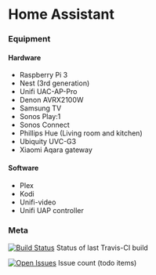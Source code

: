 # Home Assistant 

### Equipment

#### Hardware

 - Raspberry Pi 3
 - Nest (3rd generation)
 - Unifi UAC-AP-Pro
 - Denon AVRX2100W
 - Samsung TV
 - Sonos Play:1
 -  Sonos Connect
 - Phillips Hue (Living room and kitchen)
 - Ubiquity UVC-G3
 - Xiaomi Aqara gateway

#### Software

 - Plex
 - Kodi
 - Unifi-video
 - Unifi UAP controller

### Meta

[![Build Status](https://travis-ci.org/analbeard/homeassistant.svg?branch=master)](https://travis-ci.org/analbeard/homeassistant) Status of last Travis-CI build

[![Open Issues](https://img.shields.io/github/issues/analbeard/homeassistant.svg)](https://github.com/analbeard/homeassistant/issues) Issue count (todo items)
